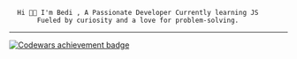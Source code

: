       Hi 👋🏻 I'm Bedi , A Passionate Developer Currently learning JS  
           Fueled by curiosity and a love for problem-solving.
           



<div>
    <hr>
</div>

<a href="https://www.codewars.com/users/Bedi06">
  <img src="https://www.codewars.com/users/Bedi06/badges/large" alt="Codewars achievement badge">
</a>
